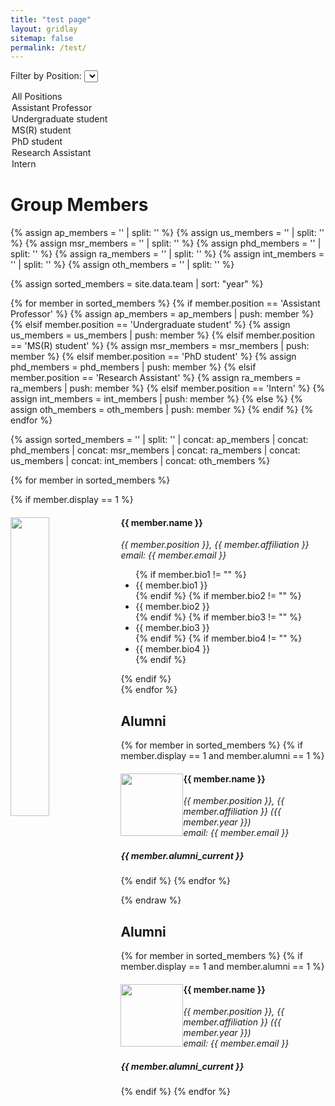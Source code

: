 ```yaml
---
title: "test page"
layout: gridlay
sitemap: false
permalink: /test/
---
```


<!-- Add a dropdown menu for filtering -->
<label for="positionFilter">Filter by Position:</label>
<select id="positionFilter">
  <option value="all">All Positions</option>
  <option value="Assistant Professor">Assistant Professor</option>
  <option value="Undergraduate student">Undergraduate student</option>
  <option value="MS(R) student">MS(R) student</option>
  <option value="PhD student">PhD student</option>
  <option value="Research Assistant">Research Assistant</option>
  <option value="Intern">Intern</option>
</select>

# Group Members  

{% assign ap_members = '' | split: '' %}
{% assign us_members = '' | split: '' %}
{% assign msr_members = '' | split: '' %}
{% assign phd_members = '' | split: '' %}
{% assign ra_members = '' | split: '' %}
{% assign int_members = '' | split: '' %}
{% assign oth_members = '' | split: '' %}

{% assign sorted_members = site.data.team | sort: "year" %}

{% for member in sorted_members %}
  {% if member.position == 'Assistant Professor' %}
    {% assign ap_members = ap_members | push: member %}
  {% elsif member.position == 'Undergraduate student' %}
    {% assign us_members = us_members | push: member %}
  {% elsif member.position == 'MS(R) student' %}
    {% assign msr_members = msr_members | push: member %}
  {% elsif member.position == 'PhD student' %}
    {% assign phd_members = phd_members | push: member %}
  {% elsif member.position == 'Research Assistant' %}
    {% assign ra_members = ra_members | push: member %}
  {% elsif member.position == 'Intern' %}
    {% assign int_members = int_members | push: member %}
  {% else %}
    {% assign oth_members = oth_members | push: member %}
  {% endif %}
{% endfor %}

{% assign sorted_members = '' | split: '' | concat: ap_members | concat: phd_members | concat: msr_members | concat: ra_members | concat: us_members | concat: int_members | concat: oth_members %}

{% for member in sorted_members %}
  <div class="member" data-position="{{ member.position }}" data-alumni="{{ member.alumni }}">
    {% if member.display == 1 %}
      <div class="row">
        <div class="col-sm-6 clearfix">
          <img src="{{ member.image }}" class="img-responsive" width="35%" style="float: left" />
          <h4>{{ member.name }}</h4>
          <i>{{ member.position }}, {{ member.affiliation }} <br>email: {{ member.email }}</i>
          <ul style="overflow: hidden">
            {% if member.bio1 != "" %}
              <li>{{ member.bio1 }}</li>
            {% endif %}
            {% if member.bio2 != "" %}
              <li>{{ member.bio2 }}</li>
            {% endif %}
            {% if member.bio3 != "" %}
              <li>{{ member.bio3 }}</li>
            {% endif %}
            {% if member.bio4 != "" %}
              <li>{{ member.bio4 }}</li>
            {% endif %}
          </ul>
        </div>
      </div>
    {% endif %}
  </div>
{% endfor %}

<!-- Filter script -->
<script>
  document.addEventListener('DOMContentLoaded', function () {
    var positionFilter = document.getElementById('positionFilter');
    var members = document.querySelectorAll('.member');

    positionFilter.addEventListener('change', function () {
      var selectedPosition = positionFilter.value;

      members.forEach(function (member) {
        var position = member.getAttribute('data-position');
        var alumni = member.getAttribute('data-alumni');

        if ((selectedPosition === 'all' || position === selectedPosition) && alumni === '0') {
          member.style.display = 'block'; // Show member
        } else {
          member.style.display = 'none'; // Hide member
        }
      });
    });
  });
</script>

## Alumni

{% for member in sorted_members %}
{% if member.display == 1 and member.alumni == 1 %}

<div class="col-sm-12 clearfix">
  <img src="{{ member.image }}" class="img-thumbnail" width="100px" style="float: left" />
  <h4>{{ member.name }}</h4>
  <i>{{ member.position }}, {{ member.affiliation }} ({{ member.year }}) <br>email: {{ member.email }}</i>
  <h5>{{ member.alumni_current }}</h5>
</div>


{% endif %}
{% endfor %}

<script src="filter.js"></script>

<script>
  document.getElementById('positionFilter').addEventListener('change', function() {
    var selectedPosition = this.value;
    var members = document.getElementsByClassName('member');

    // Loop through all members and show/hide based on selected position
    for (var i = 0; i < members.length; i++) {
      var position = members[i].getAttribute('data-position');
      var alumni = members[i].getAttribute('data-alumni');

      if ((selectedPosition === 'all' || position === selectedPosition) && alumni === '0') {
        members[i].style.display = 'block'; // Show member
      } else {
        members[i].style.display = 'none'; // Hide member
      }
    }
  });
</script>
{% endraw %}


## Alumni

{% for member in sorted_members %}
{% if member.display == 1 and member.alumni == 1 %}

<div class="col-sm-12 clearfix member" data-position="{{ member.position }}" data-alumni="{{ member.alumni }}">
  <img src="{{ member.image }}" class="img-thumbnail" width="100px" style="float: left" />
  <h4>{{ member.name }}</h4>
  <i>{{ member.position }}, {{ member.affiliation }} ({{ member.year }}) <br>email: {{ member.email }}</i>
  <h5>{{ member.alumni_current }}</h5>
</div>

{% endif %}
{% endfor %}
